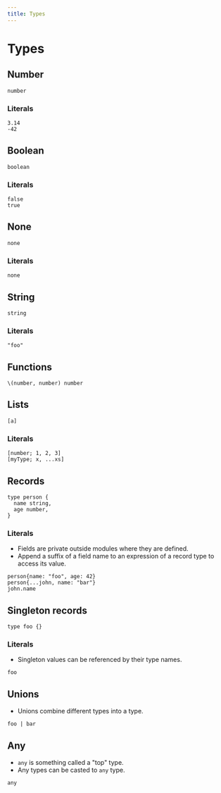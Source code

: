 ```yaml
---
title: Types
---
```


# Types

## Number

```
number
```

### Literals

```
3.14
-42
```

## Boolean

```
boolean
```

### Literals

```
false
true
```

## None

```
none
```

### Literals

```
none
```

## String

```
string
```

### Literals

```
"foo"
```

## Functions

```
\(number, number) number
```

## Lists

```
[a]
```

### Literals

```
[number; 1, 2, 3]
[myType; x, ...xs]
```

## Records

```
type person {
  name string,
  age number,
}
```

### Literals

- Fields are private outside modules where they are defined.
- Append a suffix of a field name to an expression of a record type to access its value.

```
person{name: "foo", age: 42}
person{...john, name: "bar"}
john.name
```

## Singleton records

```
type foo {}
```

### Literals

- Singleton values can be referenced by their type names.

```
foo
```

## Unions

- Unions combine different types into a type.

```
foo | bar
```

## Any

- `any` is something called a "top" type.
- Any types can be casted to `any` type.

```
any
```
